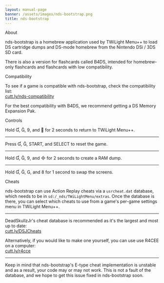 ```yaml
---
layout: manual-page
banner: /assets/images/nds-bootstrap.png
title: nds-bootstrap
---
```


<div class="section-title">About</div>
<div class="section-body">
    <p>
        nds-bootstrap is a homebrew application used by TWiLight Menu++ to load DS cartridge dumps and DS-mode homebrew from the Nintendo DSi / 3DS SD card.
    </p>
    <p>
        There is also a version for flashcards called B4DS, intended for homebrew-only flashcards and flashcards with low compatibility.
    </p>
</div>

<div class="section-title">Compatibility</div>
<div class="section-body">
    <p>
        To see if a game is compatible with nds-bootstrap, check the compatibility list:<br><a href="https://cutt.ly/nds-compatibility">cutt.ly/nds-compatibility</a>
    </p>
    <p>
        For the best compatibility with B4DS, we recommend getting a DS Memory Expansion Pak.
    </p>
</div>

<div class="section-title">Controls</div>
<div class="section-body">
    <p class="mb-0">
        Hold &#xE004;, &#xE005;, &#xE07A;, and &#xE001; for 2 seconds to return to TWiLight Menu++.
    </p>
    <hr>
    <p class="mb-0">
        Press &#xE004;, &#xE005;, START, and SELECT to reset the game.
    </p>
    <hr>
    <p class="mb-0">
        Hold &#xE004;, &#xE005;, &#xE07A;, and &#xE000; for 2 seconds to create a RAM dump.
    </p>
    <hr>
    <p class="mb-0">
        Hold &#xE004;, &#xE005;, &#xE002;, and &#xE079; for 1 second to swap the screens.
    </p>
</div>

<div class="section-title">Cheats</div>
<div class="section-body">
    <p>
        nds-bootstrap can use Action Replay cheats via a <code>usrcheat.dat</code> database, which needs to be in <code>sd:/_nds/TWiLightMenu/extras</code>. Once the database is there, you can select which cheats to use from a game's per-game settings menu in TWiLight Menu++.
    </p>
    <hr>
    <p>
        DeadSkullzJr's cheat database is recommended as it's the largest and most up to date:<br><a href="https://cutt.ly/DSJCheats">cutt.ly/DSJCheats</a>
    </p>
    <p>
        Alternatively, if you would like to make one yourself, you can use use R4CEE on a computer:<br><a href="https://cutt.ly/r4cce">cutt.ly/r4cce</a>
    </p>
    <hr>
    <p>
        Keep in mind that nds-bootstrap's E-type cheat implementation is unstable and as a result, your code may or may not work. This is not a fault of the database, and we hope to get this issue fixed in nds-bootstrap soon.
    </p>
</div>

